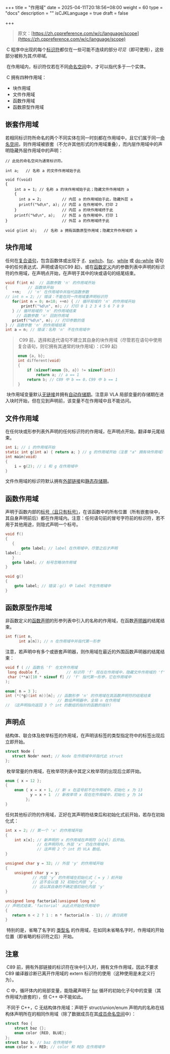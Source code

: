 +++
title = "作用域"
date = 2025-04-11T20:18:56+08:00
weight = 60
type = "docs"
description = ""
isCJKLanguage = true
draft = false

+++

> 原文：[https://zh.cppreference.com/w/c/language/scope](https://zh.cppreference.com/w/c/language/scope)

​	C 程序中出现的每个[标识符](https://zh.cppreference.com/w/c/language/identifier)都仅在一些可能不连续的部分*可见*（即可使用），这些部分被称为其*作用域*。

​	在作用域内，标识符仅若在不同[命名空间](https://zh.cppreference.com/w/c/language/name_space)中，才可以指代多于一个实体。

​	C 拥有四种作用域：

- 块作用域
- 文件作用域
- 函数作用域
- 函数原型作用域

## 嵌套作用域

若相同标识符所命名的两个不同实体在同一时刻都在作用域中，且它们属于同一[命名空间](https://zh.cppreference.com/w/c/language/name_space)，则作用域被嵌套（不允许其他形式的作用域重叠），而内层作用域中的声明隐藏外层作用域中的声明：

```
// 此处的命名空间为通常标识符。
 
int a;   // 名称 a 的文件作用域始于此
 
void f(void)
{
    int a = 1; // 名称 a 的块作用域始于此；隐藏文件作用域的 a
    {
      int a = 2;         // 内层 a 的作用域始于此，隐藏外层 a 
      printf("%d\n", a); // 内层 a 在作用域中，打印 2
    }                    // 内层 a 的块作用域终于此
    printf("%d\n", a);   // 外层 a 在作用域中，打印 1
}                        // 外层 a 的作用域终于此
 
void g(int a);   // 名称 a 拥有函数原型作用域；隐藏文件作用域的 a
```

## 块作用域

任何在[复合语句](https://zh.cppreference.com/w/c/language/statements#.E5.A4.8D.E5.90.88.E8.AF.AD.E5.8F.A5)，包含函数体或出现于 [if](https://zh.cppreference.com/w/c/language/if)、[switch](https://zh.cppreference.com/w/c/language/switch)、[for](https://zh.cppreference.com/w/c/language/for)、[while](https://zh.cppreference.com/w/c/language/while) 或 [do-while](https://zh.cppreference.com/w/c/language/do) 语句中的任何表达式、声明或语句(C99 起)，或在[函数定义](https://zh.cppreference.com/w/c/language/function_definition)内的参数列表中声明的标识符的作用域，在声明点开始，在声明于其中的块或语句的结尾结束。

```c
void f(int n)  // 函数参数 'n' 的作用域开始
{         // 函数体开始
   ++n;   // 'n' 在作用域中并指代函数参数
// int n = 2; // 错误：不能在同一作用域重声明标识符
   for(int n = 0; n<10; ++n) { // 循环局域的 'n' 的作用域开始
       printf("%d\n", n); // 打印 0 1 2 3 4 5 6 7 8 9
   } // 循环局域的 'n' 的作用域结束
     // 函数参数 'n' 回到作用域
   printf("%d\n", n); // 打印参数的值
} // 函数参数 'n' 的作用域结束
int a = n; // 错误：名称 'n' 不在作用域中
```

> ​	C99 前，选择和迭代语句不建立其自身的块作用域（尽管若在语句中使用复合语句，则它拥有其通常的块作用域）：(C99 起)
>
> ```c
> enum {a, b};
> int different(void)
> {
>     if (sizeof(enum {b, a}) != sizeof(int))
>         return a; // a == 1
>     return b; // C89 中 b == 0，C99 中 b == 1
> }
> ```

​	块作用域变量默认[无链接](https://zh.cppreference.com/w/c/language/storage_duration)并拥有[自动存储期](https://zh.cppreference.com/w/c/language/storage_duration)。注意非 VLA 局部变量的存储期在进入块时开始，但在见到声明前，该变量不在作用域中且不能访问。

## 文件作用域

在任何块或形参列表外声明的任何标识符的作用域，在声明点开始，翻译单元尾结束。

```c
int i; // i 的作用域开始
static int g(int a) { return a; } // g 的作用域开始（注意 "a" 拥有块作用域）
int main(void)
{
    i = g(2); // i 和 g 在作用域中
}
```

文件作用域的标识符默认拥有[外部链接](https://zh.cppreference.com/w/c/language/storage_duration)和[静态存储期](https://zh.cppreference.com/w/c/language/storage_duration)。

## 函数作用域

声明于函数内部的[标号（且只有标号）](https://zh.cppreference.com/w/c/language/statements#Labels)，在该函数中的所有位置（所有嵌套块中，其自身声明前后）都在作用域内。注意：任何语句前的冒号字符前的标识符，若不用于其他用途，则隐式声明一个标号。

```c
void f()
{
   {   
       goto label; // label 在作用域中，尽管之后才声明
label:;
   }
   goto label; // 标号忽略块作用域
}
 
void g()
{
    goto label; // 错误：g() 中 label 不在作用域中
}
```

## 函数原型作用域

非函数定义的[函数声明](https://zh.cppreference.com/w/c/language/function_declaration)的形参列表中引入的名称的作用域，在函数[声明器](https://zh.cppreference.com/w/c/language/declarations)的结尾结束。

```c
int f(int n,
      int a[n]); // n 在作用域中并指代第一形参
```

注意，若声明中有多个或嵌套声明器，则作用域在最近的外围函数声明器的结尾结束：

```c
void f ( // 函数名 'f' 在文件作用域
 long double f,            // 标识符 'f' 现在在作用域中，隐藏文件作用域的 'f'
 char (**a)[10 * sizeof f] // 'f' 指代第一形参，它在作用域中
);
 
enum{ n = 3 };
int (*(*g)(int n))[n]; // 函数形参 'n' 的作用域在其函数声明符的结尾结束
                       // 数组声明器中，全局 n 在作用域
// （这声明指向返回 3 个 int 的数组的指针的函数的指针）
```

## 声明点

​	结构体、联合体及枚举标签的作用域，在声明该标签的类型指定符中的标签出现后立即开始。

```c
struct Node {
   struct Node* next; // Node 在作用域中并指代此 struct
};
```

​	枚举常量的作用域，在枚举项列表中其定义枚举项的出现后立即开始。

```c
enum { x = 12 };
{
    enum { x = x + 1, // 新 x 在逗号前不在作用域中，初始化 x 为 13
           y = x + 1  // 新枚举项 x 现在在作用域中，初始化 y 为 14
         };
}
```

​	任何其他标识符的作用域，正好在其声明符结束后和初始化式前开始，若存在初始化式：

```c
int x = 2; // 第一个 'x' 的作用域开始
{
    int x[x]; // 新声明的 x 的作用域在声明符（x[x]）后开始。
              // 在声明符内，外层 'x' 仍在作用域中。
              // 这声明 2 个 int 的 VLA 数组。
}
 
unsigned char y = 32; // 外层 'y' 的作用域开始
{
    unsigned char y = y;
            // 内层 'y' 的作用域在初始化式（ = y ）前开始
            // 这不会以值 32 初始化内层 'y'，
            // 这以其自身的不确定值初始化内层 'y'
}
 
unsigned long factorial(unsigned long n)
// 声明式结束，'factorial' 从此点开始在作用域中
{
   return n < 2 ? 1 : n * factorial(n - 1); // 递归调用
}
```

​	特别的是，省略了名字的 [类型名](https://zh.cppreference.com/w/c/language/types) 的作用域，在如同未省略名字时，作用域的开始位置（即省略的标识符之后）开始。

## 注意

​	C89 前，拥有外部链接的标识符在块中引入时，拥有文件作用域，因此不要求 C89 编译器诊断已离开作用域的 extern 标识符的使用（这种使用是未定义行为）。

​	C 中，循环体内的局部变量，能隐藏声明于 [for](https://zh.cppreference.com/w/c/language/for) 循环的初始化子句中的变量（其作用域为嵌套的），但 C++ 中不能如此。

​	不同于 C++，C 无结构体作用域：声明于 struct/union/enum 声明内的名称在结构体声明所在的相同作用域（除了数据成员在其[成员命名空间](https://zh.cppreference.com/w/c/language/name_space)中）：

```c
struct foo {
    struct baz {};
    enum color {RED, BLUE};
};
struct baz b; // baz 在作用域中
enum color x = RED; // color 和 RED 在作用域中
```
